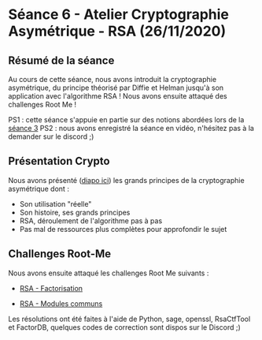 # Séance 6 - Atelier Cryptographie Asymétrique - RSA (26/11/2020)

## Résumé de la séance

Au cours de cette séance, nous avons introduit la cryptographie asymétrique, du principe théorisé par Diffie et Helman jusqu'à son application avec l'algorithme RSA ! Nous avons ensuite attaqué des challenges Root Me !

PS1 : cette séance s'appuie en partie sur des notions abordées lors de la [séance 3](seance-3.md)
PS2 : nous avons enregistré la séance en vidéo, n'hésitez pas à la demander sur le discord ;)

## Présentation Crypto

Nous avons présenté ([diapo ici](https://docs.google.com/presentation/d/1cMA3YltjQTLhKRVZ5MecIcZF8rPFlNhxy-Il9YtkaqA/edit)) les grands principes de la cryptographie asymétrique dont :

- Son utilisation "réelle"
- Son histoire, ses grands principes
- RSA, déroulement de l'algorithme pas à pas
- Pas mal de ressources plus complètes pour approfondir le sujet

## Challenges Root-Me

Nous avons ensuite attaqué les challenges Root Me suivants :

- [RSA - Factorisation](https://www.root-me.org/fr/Challenges/Cryptanalyse/RSA-Factorisation)

- [RSA - Modules communs](https://www.root-me.org/fr/Challenges/Cryptanalyse/RSA-Modules-communs)

Les résolutions ont été faites à l'aide de Python, sage, openssl, RsaCtfTool et FactorDB, quelques codes de correction sont dispos sur le Discord ;)


